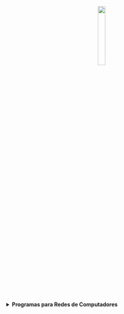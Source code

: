 <div align="center">
  <a rel="nofollow" href="https://github.com/l34-n/Logica_da_Programacao/blob/main/puzz.gif">
    <img width="20%" src="./puzz.gif">
  </a>
</div>

<details>
  <summary><b>Programas para Redes de Computadores</b></summary>
<br/>
<p align='left'><b> 1. Ping IP's</b> - Programa que pede os 4 octetos para pesquisa de dispositivos na rede - exibe o IP e o Hostname (Desde que tenha).</p>

<p align='left'><b> 2. Logoff Usuários </b> - Desconecta o usuário digitado dos servidores remotos especificados.</p>

<p align='left'><b> 3. Desconexão Usuários</b> - Encerra a sessão de usuários com status "desconectado" dos servidores remotos.</p>

</details>
